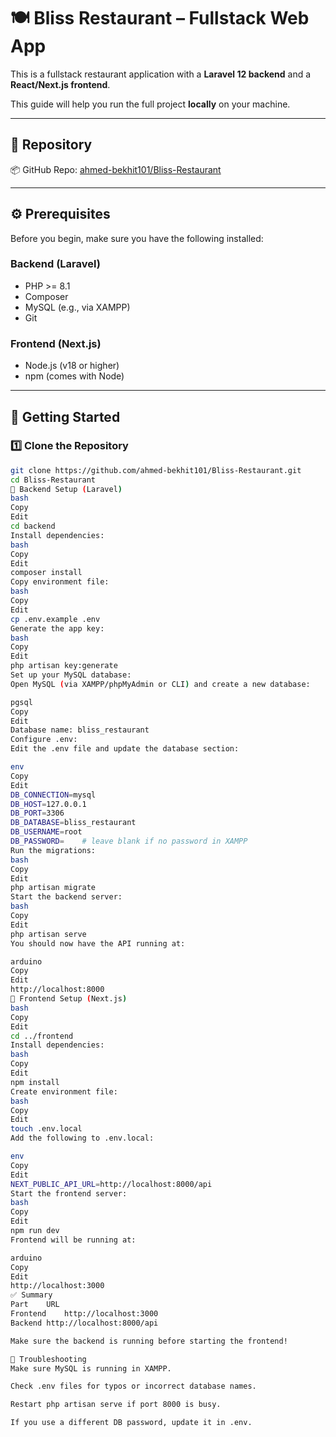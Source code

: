 
# 🍽️ Bliss Restaurant – Fullstack Web App

This is a fullstack restaurant application with a **Laravel 12 backend** and a **React/Next.js frontend**.

This guide will help you run the full project **locally** on your machine.

---

## 🔗 Repository

📦 GitHub Repo: [ahmed-bekhit101/Bliss-Restaurant](https://github.com/ahmed-bekhit101/Bliss-Restaurant)

---

## ⚙️ Prerequisites

Before you begin, make sure you have the following installed:

### Backend (Laravel)
- PHP >= 8.1
- Composer
- MySQL (e.g., via XAMPP)
- Git

### Frontend (Next.js)
- Node.js (v18 or higher)
- npm (comes with Node)

---

## 🚀 Getting Started

### 1️⃣ Clone the Repository

```bash
git clone https://github.com/ahmed-bekhit101/Bliss-Restaurant.git
cd Bliss-Restaurant
🔧 Backend Setup (Laravel)
bash
Copy
Edit
cd backend
Install dependencies:
bash
Copy
Edit
composer install
Copy environment file:
bash
Copy
Edit
cp .env.example .env
Generate the app key:
bash
Copy
Edit
php artisan key:generate
Set up your MySQL database:
Open MySQL (via XAMPP/phpMyAdmin or CLI) and create a new database:

pgsql
Copy
Edit
Database name: bliss_restaurant
Configure .env:
Edit the .env file and update the database section:

env
Copy
Edit
DB_CONNECTION=mysql
DB_HOST=127.0.0.1
DB_PORT=3306
DB_DATABASE=bliss_restaurant
DB_USERNAME=root
DB_PASSWORD=    # leave blank if no password in XAMPP
Run the migrations:
bash
Copy
Edit
php artisan migrate
Start the backend server:
bash
Copy
Edit
php artisan serve
You should now have the API running at:

arduino
Copy
Edit
http://localhost:8000
🎨 Frontend Setup (Next.js)
bash
Copy
Edit
cd ../frontend
Install dependencies:
bash
Copy
Edit
npm install
Create environment file:
bash
Copy
Edit
touch .env.local
Add the following to .env.local:

env
Copy
Edit
NEXT_PUBLIC_API_URL=http://localhost:8000/api
Start the frontend server:
bash
Copy
Edit
npm run dev
Frontend will be running at:

arduino
Copy
Edit
http://localhost:3000
✅ Summary
Part	URL
Frontend	http://localhost:3000
Backend	http://localhost:8000/api

Make sure the backend is running before starting the frontend!

🐛 Troubleshooting
Make sure MySQL is running in XAMPP.

Check .env files for typos or incorrect database names.

Restart php artisan serve if port 8000 is busy.

If you use a different DB password, update it in .env.
